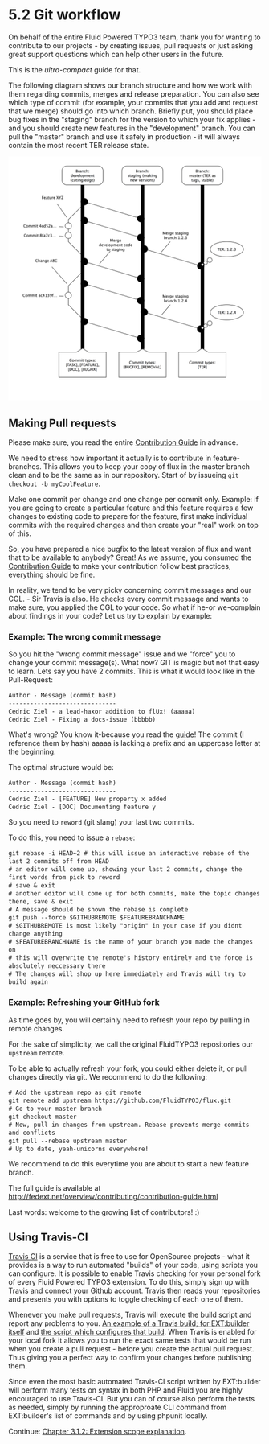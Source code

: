 5.2 Git workflow
================

On behalf of the entire Fluid Powered TYPO3 team, thank you for wanting to contribute to our
projects - by creating issues, pull requests or just asking great support questions which
can help other users in the future.

This is the *ultra-compact* guide for that.

The following diagram shows our branch structure and how we work with them regarding commits,
merges and release preparation. You can also see which type of commit (for example, your
commits that you add and request that we merge) should go into which branch. Briefly put, you
should place bug fixes in the "staging" branch for the version to which your fix applies - and
you should create new features in the "development" branch. You can pull the "master" branch
and use it safely in production - it will always contain the most recent TER release state.

![FluidTYPO3 Git Workflow diagram](../Images/GitFlowDiagram.png)

## Making Pull requests

Please make sure, you read the entire [Contribution Guide][contributionGuide] in advance.

We need to stress how important it actually is to contribute in feature-branches. This allows
you to keep your copy of flux in the master branch clean and to be the same as in our repository.
Start of by issueing ``git checkout -b myCoolFeature``.

Make one commit per change and one change per commit only. Example: if you are going to create
a particular feature and this feature requires a few changes to existing code to prepare for
the feature, first make individual commits with the required changes and then create your
"real" work on top of this.

So, you have prepared a nice bugfix to the latest version of flux and want that to be available
to anybody? Great! As we assume, you consumed the [Contribution Guide][contributionGuide]
to make your contribution follow best practices, everything should be fine.

In reality, we tend to be very picky concerning commit messages and our CGL. - Sir Travis
is also. He checks every commit message and wants to make sure, you applied the CGL to your
code. So what if he-or we-complain about findings in your code? Let us try to explain by
example:

### Example: The wrong commit message

So you hit the "wrong commit message" issue and we "force" you to change your commit
message(s). What now? GIT is magic but not that easy to learn. Lets say you have 2 commits.
This is what it would look like in the Pull-Request:

```
Author - Message (commit hash)
------------------------------
Cedric Ziel - a lead-haxor addition to flUx! (aaaaa)
Cedric Ziel - Fixing a docs-issue (bbbbb)
```

What's wrong? You know it-because you read the [guide][contributionGuide]! The commit
(I reference them by hash) aaaaa is lacking a prefix and an uppercase letter at the
beginning.

The optimal structure would be:

```
Author - Message (commit hash)
------------------------------
Cedric Ziel - [FEATURE] New property x added
Cedric Ziel - [DOC] Documenting feature y
```

So you need to ``reword`` (git slang) your last two commits.

To do this, you need to issue a ``rebase``:
```
git rebase -i HEAD~2 # this will issue an interactive rebase of the last 2 commits off from HEAD
# an editor will come up, showing your last 2 commits, change the first words from pick to reword
# save & exit
# another editor will come up for both commits, make the topic changes there, save & exit
# A message should be shown the rebase is complete
git push --force $GITHUBREMOTE $FEATUREBRANCHNAME
# $GITHUBREMOTE is most likely "origin" in your case if you didnt change anything
# $FEATUREBRANCHNAME is the name of your branch you made the changes on
# this will overwrite the remote's history entirely and the force is absolutely neccessary there
# The changes will shop up here immediately and Travis will try to build again
```

### Example: Refreshing your GitHub fork

As time goes by, you will certainly need to refresh your repo by pulling in remote changes.

For the sake of simplicity, we call the original FluidTYPO3 repositories our ``upstream`` remote.

To be able to actually refresh your fork, you could either delete it, or pull changes directly via
git. We recommend to do the following:

```
# Add the upstream repo as git remote
git remote add upstream https://github.com/FluidTYPO3/flux.git
# Go to your master branch
git checkout master
# Now, pull in changes from upstream. Rebase prevents merge commits and conflicts
git pull --rebase upstream master
# Up to date, yeah-unicorns everywhere!
```

We recommend to do this everytime you are about to start a new feature branch.

The full guide is available at http://fedext.net/overview/contributing/contribution-guide.html

Last words: welcome to the growing list of contributors! :)

[contributionGuide]: http://fedext.net/overview/contributing/contribution-guide.html "FluidTYPO3 contribution guide"
[pomodoro]: http://www.pomodorotechnique.com/ "The Pomodory Technique"

## Using Travis-CI

[Travis CI](https://travis-ci.org/) is a service that is free to use for OpenSource projects - what it provides is a way to run automated "builds" of your code, using scripts you can configure. It is possible to enable Travis checking for your personal fork of every Fluid Powered TYPO3 extension. To do this, simply sign up with Travis and connect your Github account. Travis then reads your repositories and presents you with options to toggle checking of each one of them.

Whenever you make pull requests, Travis will execute the build script and report any problems to you. [An example of a Travis build; for EXT:builder itself](https://travis-ci.org/FluidTYPO3/builder) and [the script which configures that build](https://github.com/FluidTYPO3/builder/blob/master/.travis.yml). When Travis is enabled for your local fork it allows you to run the exact same tests that would be run when you create a pull request - before you create the actual pull request. Thus giving you a perfect way to confirm your changes before publishing them.

Since even the most basic automated Travis-CI script written by EXT:builder will perform many tests on syntax in both PHP and Fluid you are highly encouraged to use Travis-CI. But you can of course also perform the tests as needed, simply by running the approproate CLI command from EXT:builder's list of commands and by using phpunit locally.

Continue: [Chapter 3.1.2: Extension scope explanation](../../3.Templating/3.1.ProviderExtension/3.1.2.ExtensionScopeExplanation).
